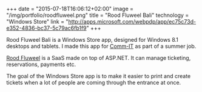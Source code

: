 +++
date = "2015-07-18T16:06:12+02:00"
image = "/img/portfolio/roodfluweel.png"
title = "Rood Fluweel Bali"
technology = "Windows Store"
link = "http://apps.microsoft.com/webpdp/app/ec75c73d-e352-4836-bc37-5c79ac6fb1f9"
+++

Rood Fluweel Bali is a Windows Store app, designed for Windows 8.1 desktops and tablets. I made this app for [Comm-IT](http://www.comm-it.be) as part of a summer job.

[Rood Fluweel](http://www.roodfluweel.be) is a SaaS made on top of ASP.NET. It can manage ticketing, reservations, payments etc.

The goal of the Windows Store app is to make it easier to print and create tickets when a lot of people are coming through the entrance at once.